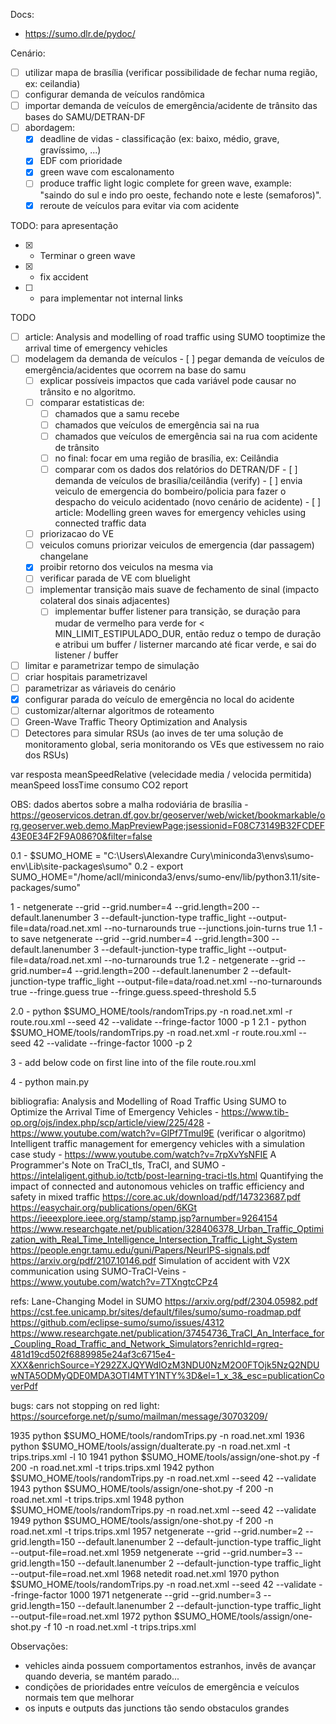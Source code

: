 Docs:
  - https://sumo.dlr.de/pydoc/

Cenário:
 - [ ] utilizar mapa de brasília (verificar possibilidade de fechar numa região, ex: ceilandia)
 - [ ] configurar demanda de veículos randômica
 - [ ] importar demanda de veículos de emergência/acidente de trânsito das bases do SAMU/DETRAN-DF
 - [ ] abordagem:
   - [x] deadline de vidas - classificação (ex: baixo, médio, grave, gravíssimo, ...)
   - [x] EDF com prioridade
   - [X] green wave com escalonamento
    - [ ] produce traffic light logic complete for green wave, example: "saindo do sul e indo pro oeste, fechando note e leste (semaforos)".
   - [x] reroute de veículos para evitar via com acidente

  TODO: para apresentação
   - [x] - Terminar o green wave
   - [X] - fix accident
   - [ ] - para implementar not internal links

  TODO
   - [ ] article: Analysis and modelling of road traffic using SUMO tooptimize the arrival time of emergency vehicles
   - [ ] modelagem da demanda de veículos
    - [ ] pegar demanda de veículos de emergência/acidentes que ocorrem na base do samu
      - [ ] explicar possíveis impactos que cada variável pode causar no trânsito e no algoritmo.
      - [ ] comparar estatisticas de:
        - [ ] chamados que a samu recebe
        - [ ] chamados que veículos de emergência sai na rua
        - [ ] chamados que veículos de emergência sai na rua com acidente de trânsito
        - [ ] no final: focar em uma região de brasília, ex: Ceilândia
        - [ ] comparar com os dados dos relatórios do DETRAN/DF
    - [ ] demanda de veículos de brasília/ceilândia (verify)
    - [ ] envia veiculo de emergencia do bombeiro/policia para fazer o despacho do veiculo acidentado (novo cenário de acidente)
    - [ ] article: Modelling green waves for emergency vehicles using connected traffic data
      - [ ] priorizacao do VE
      - [ ] veiculos comuns priorizar veiculos de emergencia (dar passagem) changelane
      - [x] proibir retorno dos veiculos na mesma via
      - [ ] verificar parada de VE com bluelight
      - [ ] implementar transição mais suave de fechamento de sinal (impacto colateral dos sinais adjacentes)
        - [ ] implementar buffer listener para transição, se duração para mudar de vermelho para verde for < MIN_LIMIT_ESTIPULADO_DUR, então reduz o tempo de duração e atribui um buffer / listerner marcando até ficar verde, e sai do listener / buffer
   - [ ] limitar e parametrizar tempo de simulação
   - [ ] criar hospitais parametrizavel
   - [ ] parametrizar as váriaveis do cenário
   - [x] configurar parada do veículo de emergência no local do acidente
   - [ ] customizar/alternar algoritmos de roteamento
   - [ ] Green-Wave Traffic Theory Optimization and Analysis
   - [ ] Detectores para simular RSUs (ao inves de ter uma solução de monitoramento global, seria monitorando os VEs que estivessem no raio dos RSUs)

var resposta
meanSpeedRelative (velecidade media / velocida permitida)
meanSpeed
lossTime
consumo CO2 report

OBS:
dados abertos sobre a malha rodoviária de brasília - https://geoservicos.detran.df.gov.br/geoserver/web/wicket/bookmarkable/org.geoserver.web.demo.MapPreviewPage;jsessionid=F08C73149B32FCDEF43E0E34F2F9A086?0&filter=false


0.1 - $SUMO_HOME = "C:\Users\Alexandre Cury\miniconda3\envs\sumo-env\Lib\site-packages\sumo"
0.2 - export SUMO_HOME="/home/acll/miniconda3/envs/sumo-env/lib/python3.11/site-packages/sumo"

1 - netgenerate --grid --grid.number=4 --grid.length=200 --default.lanenumber 3 --default-junction-type traffic_light --output-file=data/road.net.xml --no-turnarounds true --junctions.join-turns true
  1.1 - to save
  netgenerate --grid --grid.number=4 --grid.length=300 --default.lanenumber 3 --default-junction-type traffic_light --output-file=data/road.net.xml --no-turnarounds true
  1.2 - netgenerate --grid --grid.number=4 --grid.length=200 --default.lanenumber 2 --default-junction-type traffic_light --output-file=data/road.net.xml --no-turnarounds true --fringe.guess true --fringe.guess.speed-threshold 5.5
  <!-- netgenerate --rand --default.lanenumber 2 --default-junction-type traffic_light --output-file=data/road.net.xml --no-turnarounds true --no-left-connections true  -->
  <!-- --no-internal-link -->

2.0 - python $SUMO_HOME/tools/randomTrips.py -n road.net.xml -r route.rou.xml --seed 42 --validate --fringe-factor 1000 -p 1
2.1 - python $SUMO_HOME/tools/randomTrips.py -n road.net.xml -r route.rou.xml --seed 42 --validate --fringe-factor 1000 -p 2

3 - add below code on first line into <routes> of the file route.rou.xml
  <vType id="emergency_emergency" vClass="emergency" color="red" speedFactor="1.5">
    <param key="has.bluelight.device" value="true"/>
  </vType>

4 - python main.py

bibliografia:
Analysis and Modelling of Road Traffic Using SUMO to Optimize the Arrival Time of Emergency Vehicles - https://www.tib-op.org/ojs/index.php/scp/article/view/225/428 - https://www.youtube.com/watch?v=GlPf7TmuI9E (verificar o algoritmo)
Intelligent traffic management for emergency vehicles with a simulation case study - https://www.youtube.com/watch?v=7rpXvYsNFIE
A Programmer's Note on TraCI_tls, TraCI, and SUMO - https://intelaligent.github.io/tctb/post-learning-traci-tls.html
Quantifying the impact of connected and autonomous vehicles on traffic efficiency and safety in mixed traffic
https://core.ac.uk/download/pdf/147323687.pdf
https://easychair.org/publications/open/6KGt
https://ieeexplore.ieee.org/stamp/stamp.jsp?arnumber=9264154
https://www.researchgate.net/publication/328406378_Urban_Traffic_Optimization_with_Real_Time_Intelligence_Intersection_Traffic_Light_System
https://people.engr.tamu.edu/guni/Papers/NeurIPS-signals.pdf
https://arxiv.org/pdf/2107.10146.pdf
Simulation of accident with V2X communication using SUMO-TraCI-Veins - https://www.youtube.com/watch?v=7TXngtcCPz4

refs:
Lane-Changing Model in SUMO
https://arxiv.org/pdf/2304.05982.pdf
https://cst.fee.unicamp.br/sites/default/files/sumo/sumo-roadmap.pdf
https://github.com/eclipse-sumo/sumo/issues/4312
https://www.researchgate.net/publication/37454736_TraCI_An_Interface_for_Coupling_Road_Traffic_and_Network_Simulators?enrichId=rgreq-481d19cd502f6889985e24af3c6715e4-XXX&enrichSource=Y292ZXJQYWdlOzM3NDU0NzM2O0FTOjk5NzQ2NDUwNTA5ODMyQDE0MDA3OTI4MTY1NTY%3D&el=1_x_3&_esc=publicationCoverPdf



bugs:
cars not stopping on red light: https://sourceforge.net/p/sumo/mailman/message/30703209/




 1935  python $SUMO_HOME/tools/randomTrips.py -n road.net.xml
 1936  python $SUMO_HOME/tools/assign/duaIterate.py -n road.net.xml -t trips.trips.xml -l 10
 1941  python $SUMO_HOME/tools/assign/one-shot.py -f 200 -n road.net.xml -t trips.trips.xml
 1942  python $SUMO_HOME/tools/randomTrips.py -n road.net.xml --seed 42 --validate
 1943  python $SUMO_HOME/tools/assign/one-shot.py -f 200 -n road.net.xml -t trips.trips.xml
 1948  python $SUMO_HOME/tools/randomTrips.py -n road.net.xml --seed 42 --validate
 1949  python $SUMO_HOME/tools/assign/one-shot.py -f 200 -n road.net.xml -t trips.trips.xml
 1957  netgenerate --grid --grid.number=2 --grid.length=150 --default.lanenumber 2 --default-junction-type traffic_light --output-file=road.net.xml
 1959  netgenerate --grid --grid.number=3 --grid.length=150 --default.lanenumber 2 --default-junction-type traffic_light --output-file=road.net.xml
 1968  netedit road.net.xml 
 1970  python $SUMO_HOME/tools/randomTrips.py -n road.net.xml --seed 42 --validate --fringe-factor 1000
 1971  netgenerate --grid --grid.number=3 --grid.length=150 --default.lanenumber 2 --default-junction-type traffic_light --output-file=road.net.xml
 1972  python $SUMO_HOME/tools/assign/one-shot.py -f 10 -n road.net.xml -t trips.trips.xml



Observações:
 - vehicles ainda possuem comportamentos estranhos, invês de avançar quando deveria, se mantém parado...
 - condições de prioridades entre veículos de emergência e veículos normais tem que melhorar
 - os inputs e outputs das junctions tão sendo obstaculos grandes